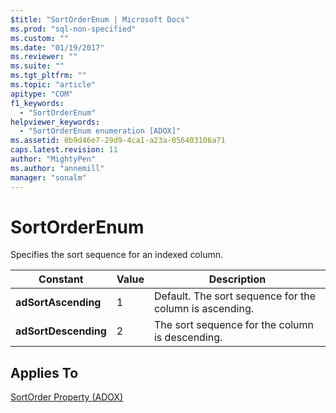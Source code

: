 ```yaml
---
$title: "SortOrderEnum | Microsoft Docs"
ms.prod: "sql-non-specified"
ms.custom: ""
ms.date: "01/19/2017"
ms.reviewer: ""
ms.suite: ""
ms.tgt_pltfrm: ""
ms.topic: "article"
apitype: "COM"
f1_keywords: 
  - "SortOrderEnum"
helpviewer_keywords: 
  - "SortOrderEnum enumeration [ADOX]"
ms.assetid: 0b9d46e7-29d9-4ca1-a23a-056403106a71
caps.latest.revision: 11
author: "MightyPen"
ms.author: "annemill"
manager: "sonalm"
---
```

# SortOrderEnum
Specifies the sort sequence for an indexed column.  
  
|Constant|Value|Description|  
|--------------|-----------|-----------------|  
|**adSortAscending**|1|Default. The sort sequence for the column is ascending.|  
|**adSortDescending**|2|The sort sequence for the column is descending.|  
  
## Applies To  
 [SortOrder Property (ADOX)](../../../ado/reference/adox-api/sortorder-property-adox.md)